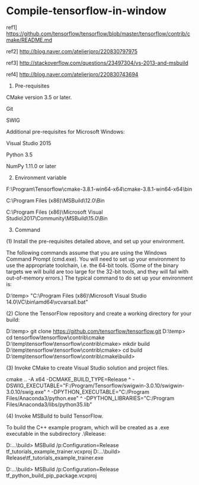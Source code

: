# Compile-tensorflow-in-window

ref1] https://github.com/tensorflow/tensorflow/blob/master/tensorflow/contrib/cmake/README.md

ref2] http://blog.naver.com/atelierjpro/220830797975

ref3] http://stackoverflow.com/questions/23497304/vs-2013-and-msbuild

ref4] http://blog.naver.com/atelierjpro/220830743694

1. Pre-requisites

CMake version 3.5 or later.

Git

SWIG

Additional pre-requisites for Microsoft Windows:

Visual Studio 2015

Python 3.5

NumPy 1.11.0 or later

2. Environment variable

F:\Program\Tensorflow\cmake-3.8.1-win64-x64\cmake-3.8.1-win64-x64\bin

C:\Program Files (x86)\MSBuild\12.0\Bin

C:\Program Files (x86)\Microsoft Visual Studio\2017\Community\MSBuild\15.0\Bin

3. Command

(1) Install the pre-requisites detailed above, and set up your environment.

The following commands assume that you are using the Windows Command Prompt (cmd.exe). You will need to set up your environment to use the appropriate toolchain, i.e. the 64-bit tools. (Some of the binary targets we will build are too large for the 32-bit tools, and they will fail with out-of-memory errors.) The typical command to do set up your environment is:

D:\temp> "C:\Program Files (x86)\Microsoft Visual Studio 14.0\VC\bin\amd64\vcvarsall.bat"

(2) Clone the TensorFlow repository and create a working directory for your build:

D:\temp> git clone https://github.com/tensorflow/tensorflow.git
D:\temp> cd tensorflow\tensorflow\contrib\cmake
D:\temp\tensorflow\tensorflow\contrib\cmake> mkdir build
D:\temp\tensorflow\tensorflow\contrib\cmake> cd build
D:\temp\tensorflow\tensorflow\contrib\cmake\build>

(3) Invoke CMake to create Visual Studio solution and project files.

cmake .. -A x64 -DCMAKE_BUILD_TYPE=Release ^
-DSWIG_EXECUTABLE="F:/Program/Tensorflow/swigwin-3.0.10/swigwin-3.0.10/swig.exe" ^
-DPYTHON_EXECUTABLE="C:/Program Files/Anaconda3/python.exe" ^
-DPYTHON_LIBRARIES="C:/Program Files/Anaconda3/libs/python35.lib"

(4) Invoke MSBuild to build TensorFlow.

To build the C++ example program, which will be created as a .exe executable in the subdirectory .\Release:

D:\...\build> MSBuild /p:Configuration=Release tf_tutorials_example_trainer.vcxproj
D:\...\build> Release\tf_tutorials_example_trainer.exe

D:\...\build> MSBuild /p:Configuration=Release tf_python_build_pip_package.vcxproj
